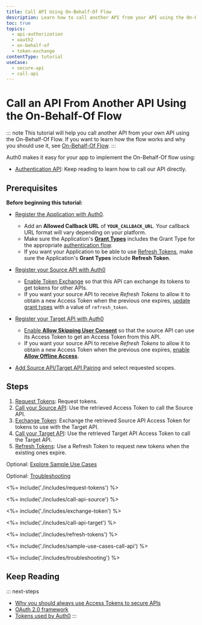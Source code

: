 ```yaml
---
title: Call API Using On-Behalf-Of Flow
description: Learn how to call another API from your API using the On-Behalf-Of Flow.
toc: true
topics:
  - api-authorization
  - oauth2
  - on-behalf-of
  - token-exchange
contentType: tutorial
useCase:
  - secure-api
  - call-api
---
```

# Call an API From Another API Using the On-Behalf-Of Flow

::: note
This tutorial will help you call another API from your own API using the On-Behalf-Of Flow. If you want to learn how the flow works and why you should use it, see [On-Behalf-Of Flow](/flows/concepts/on-behalf-of).
:::

Auth0 makes it easy for your app to implement the On-Behalf-Of flow using:

* [Authentication API](/api/authentication): Keep reading to learn how to call our API directly.

## Prerequisites

**Before beginning this tutorial:**

* [Register the Application with Auth0](/getting-started/set-up-app).
  * Add an **Allowed Callback URL** of **`YOUR_CALLBACK_URL`**. Your callback URL format will vary depending on your platform.
  * Make sure the Application's **[Grant Types](/dashboard/guides/applications/update-grant-types)** includes the Grant Type for the appropriate [authentication flow](/flows).
  * If you want your Application to be able to use [Refresh Tokens](/tokens/refresh-token), make sure the Application's **Grant Types** include **Refresh Token**.

* [Register your Source API with Auth0](/architecture-scenarios/mobile-api/part-2#create-the-api)
  * [Enable Token Exchange](/dashboard/guides/apis/enable-token-exchange) so that this API can exchange its tokens to get tokens for other APIs.
  * If you want your source API to receive <dfn data-key="refresh-token">Refresh Tokens</dfn> to allow it to obtain a new Access Token when the previous one expires, [update grant types](/api/management/guides/apis/update-grant-types) with a value of `refresh_token`.

* [Register your Target API with Auth0](/architecture-scenarios/mobile-api/part-2#create-the-api)
  * [Enable **Allow Skipping User Consent**](/dashboard/guides/apis/enable-skipping-user-consent) so that the source API can use its Access Token to get an Access Token from this API.
  * If you want your source API to receive <dfn data-key="refresh-token">Refresh Tokens</dfn> to allow it to obtain a new Access Token when the previous one expires, [enable **Allow Offline Access**](/dashboard/guides/apis/enable-offline-access).

* [Add Source API/Target API Pairing](/dashboard/guides/apis/add-api-pairing) and select requested scopes.

## Steps 

1. [Request Tokens](#request-tokens): 
Request tokens.
2. [Call your Source API](#call-your-source-api):
Use the retrieved Access Token to call the Source API.
3. [Exchange Token](#exchange-token):
Exchange the retrieved Source API Access Token for tokens to use with the Target API.
4. [Call your Target API](#call-your-target-api):
Use the retrieved Target API Access Token to call the Target API.
5. [Refresh Tokens](#refresh-tokens):
Use a Refresh Token to request new tokens when the existing ones expire.

Optional: [Explore Sample Use Cases](#sample-use-cases)

Optional: [Troubleshooting](#troubleshooting)


<%= include('./includes/request-tokens') %>

<%= include('./includes/call-api-source') %>

<%= include('./includes/exchange-token') %>

<%= include('./includes/call-api-target') %>

<%= include('./includes/refresh-tokens') %>

<%= include('./includes/sample-use-cases-call-api') %>

<%= include('./includes/troubleshooting') %>

## Keep Reading

::: next-steps
- [Why you should always use Access Tokens to secure APIs](/api-auth/why-use-access-tokens-to-secure-apis)
- [OAuth 2.0 framework](/protocols/oauth2)
- [Tokens used by Auth0](/tokens)
:::
